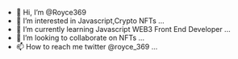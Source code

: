 - 👋 Hi, I’m @Royce369
- 👀 I’m interested in Javascript,Crypto NFTs  ...
- 🌱 I’m currently learning Javascript WEB3 Front End Developer  ...
- 💞️ I’m looking to collaborate on NFTs ...
- 📫 How to reach me twitter @royce_369 ...

<!---
Royce369/Royce369 is a ✨ special ✨ repository because its `README.md` (this file) appears on your GitHub profile.
You can click the Preview link to take a look at your changes.
--->
